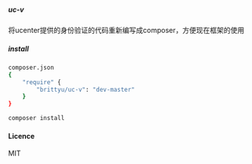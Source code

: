 ##### uc-v

将ucenter提供的身份验证的代码重新编写成composer，方便现在框架的使用


##### install

``` bash
composer.json
{
    "require" {
        "brittyu/uc-v": "dev-master"
    }
}

composer install
```

#### Licence

MIT
